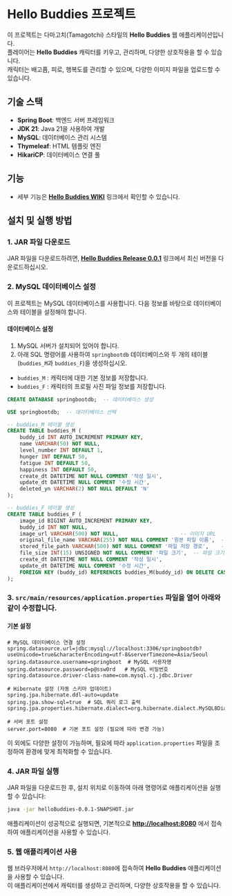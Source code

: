# Hello Buddies 프로젝트

이 프로젝트는 다마고치(Tamagotchi) 스타일의 **Hello Buddies** 웹 애플리케이션입니다.<br>
플레이어는 **Hello Buddies** 캐릭터를 키우고, 관리하며, 다양한 상호작용을 할 수 있습니다.<br>
캐릭터는 배고픔, 피로, 행복도를 관리할 수 있으며, 다양한 이미지 파일을 업로드할 수 있습니다.

## 기술 스택

- **Spring Boot**: 백엔드 서버 프레임워크
- **JDK 21**: Java 21을 사용하여 개발
- **MySQL**: 데이터베이스 관리 시스템
- **Thymeleaf**: HTML 템플릿 엔진
- **HikariCP**: 데이터베이스 연결 풀

## 기능
- 세부 기능은 [**Hello Buddies WIKI**](https://github.com/hanzyn09/hello-buddies/wiki) 링크에서 확인할 수 있습니다.

## 설치 및 실행 방법

### 1. JAR 파일 다운로드

JAR 파일을 다운로드하려면, [**Hello Buddies Release 0.0.1**](https://github.com/hanzyn09/hello-buddies/releases/tag/0.0.1) 링크에서 최신 버전을 다운로드하십시오.

### 2. MySQL 데이터베이스 설정

이 프로젝트는 MySQL 데이터베이스를 사용합니다. 다음 정보를 바탕으로 데이터베이스와 테이블을 설정해야 합니다.

#### 데이터베이스 설정

1. MySQL 서버가 설치되어 있어야 합니다.
2. 아래 SQL 명령어를 사용하여 `springbootdb` 데이터베이스와 두 개의 테이블(`buddies_M`과 `buddies_F`)을 생성하십시오.
- `buddies_M` : 캐릭터에 대한 기본 정보를 저장합니다.
- `buddies_F` : 캐릭터의 프로필 사진 파일 정보를 저장합니다.

```sql
CREATE DATABASE springbootdb;  -- 데이터베이스 생성

USE springbootdb;  -- 데이터베이스 선택

-- buddies_M 테이블 생성
CREATE TABLE buddies_M (
    buddy_id INT AUTO_INCREMENT PRIMARY KEY,
    name VARCHAR(50) NOT NULL,
    level_number INT DEFAULT 1,
    hunger INT DEFAULT 50,
    fatigue INT DEFAULT 50,
    happiness INT DEFAULT 50,
    create_dt DATETIME NOT NULL COMMENT '작성 일시',
    update_dt DATETIME NULL COMMENT '수정 시간',
    deleted_yn VARCHAR(2) NOT NULL DEFAULT 'N'
);

-- buddies_F 테이블 생성
CREATE TABLE buddies_F (
    image_id BIGINT AUTO_INCREMENT PRIMARY KEY,     
    buddy_id INT NOT NULL,                        		
    image_url VARCHAR(500) NOT NULL,                    -- 이미지 URL
    original_file_name VARCHAR(255) NOT NULL COMMENT '원본 파일 이름',  -- 원본 파일 이름
    stored_file_path VARCHAR(500) NOT NULL COMMENT '파일 저장 경로',    -- 파일 저장 경로
    file_size INT(15) UNSIGNED NOT NULL COMMENT '파일 크기',  -- 파일 크기
    create_dt DATETIME NOT NULL COMMENT '작성 일시',
    update_dt DATETIME NULL COMMENT '수정 시간',
    FOREIGN KEY (buddy_id) REFERENCES buddies_M(buddy_id) ON DELETE CASCADE  -- buddies_M 테이블의 buddy_id를 참조
);
```

### 3. `src/main/resources/application.properties` 파일을 열어 아래와 같이 수정합니다.

#### 기본 설정

```properties
# MySQL 데이터베이스 연결 설정
spring.datasource.url=jdbc:mysql://localhost:3306/springbootdb?useUnicode=true&characterEncoding=utf-8&serverTimezone=Asia/Seoul
spring.datasource.username=springboot  # MySQL 사용자명
spring.datasource.password=p@ssw0rd   # MySQL 비밀번호
spring.datasource.driver-class-name=com.mysql.cj.jdbc.Driver

# Hibernate 설정 (자동 스키마 업데이트)
spring.jpa.hibernate.ddl-auto=update
spring.jpa.show-sql=true  # SQL 쿼리 로그 출력
spring.jpa.properties.hibernate.dialect=org.hibernate.dialect.MySQL8Dialect

# 서버 포트 설정
server.port=8080  # 기본 포트 설정 (필요에 따라 변경 가능)
```
이 외에도 다양한 설정이 가능하며, 필요에 따라 `application.properties` 파일을 조정하여 환경에 맞게 최적화할 수 있습니다.

### 4. JAR 파일 실행
JAR 파일을 다운로드한 후, 설치 위치로 이동하여 아래 명령어로 애플리케이션을 실행할 수 있습니다:
```bash
java -jar helloBuddies-0.0.1-SNAPSHOT.jar
```
애플리케이션이 성공적으로 실행되면, 기본적으로 [**http://localhost:8080**](http://localhost:8080) 에서 접속하여 애플리케이션을 사용할 수 있습니다.

### 5. 웹 애플리케이션 사용
웹 브라우저에서 `http://localhost:8080`에 접속하여 **Hello Buddies** 애플리케이션을 사용할 수 있습니다.<br>
이 애플리케이션에서 캐릭터를 생성하고 관리하며, 다양한 상호작용을 할 수 있습니다.
